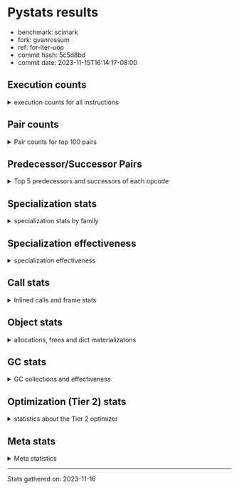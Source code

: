 
# Pystats results

- benchmark: scimark
- fork: gvanrossum
- ref: for-iter-uop
- commit hash: 5c5d8bd
- commit date: 2023-11-15T16:14:17-08:00

## Execution counts

<details>
<summary> execution counts for all instructions </summary>

|Name | Count | Self | Cumulative | Miss ratio | 
|---|---:|---:|---:|---:|
| LOAD_FAST | 1,159,207,680 | 17.9% | 17.9% |  |
| LOAD_FAST_LOAD_FAST | 542,774,120 | 8.4% | 26.2% |  |
| POP_JUMP_IF_FALSE | 346,580,980 | 5.3% | 31.6% |  |
| LOAD_CONST | 345,895,900 | 5.3% | 36.9% |  |
| LOAD_ATTR_INSTANCE_VALUE | 321,103,460 | 4.9% | 41.8% |  |
| SWAP | 309,383,360 | 4.8% | 46.6% |  |
| COPY | 309,375,040 | 4.8% | 51.4% |  |
| BINARY_SUBSCR | 299,729,920 | 4.6% | 56.0% |  |
| COMPARE_OP_INT | 229,899,900 | 3.5% | 59.5% |  |
| BINARY_OP_ADD_INT | 219,364,220 | 3.4% | 62.9% |  |
| STORE_SUBSCR | 213,529,480 | 3.3% | 66.2% |  |
| RESUME_CHECK | 182,272,520 | 2.8% | 69.0% |  |
| RETURN_VALUE | 181,123,540 | 2.8% | 71.8% |  |
| LOAD_GLOBAL_BUILTIN | 178,242,120 | 2.7% | 74.6% |  |
| STORE_FAST | 170,508,420 | 2.6% | 77.2% |  |
| BINARY_OP_ADD_FLOAT | 153,509,880 | 2.4% | 79.6% |  |
| BINARY_OP_MULTIPLY_FLOAT | 132,411,460 | 2.0% | 81.6% |  |
| BINARY_SUBSCR_GETITEM | 118,050,820 | 1.8% | 83.4% |  |
| BINARY_OP_SUBTRACT_FLOAT | 116,786,100 | 1.8% | 85.2% |  |
| ENTER_EXECUTOR | 106,306,760 | 1.6% | 86.9% |  |
| TO_BOOL_BOOL | 97,414,060 | 1.5% | 88.4% |  |
| JUMP_FORWARD | 94,194,080 | 1.5% | 89.8% |  |
| CALL_ISINSTANCE | 80,450,280 | 1.2% | 91.1% |  |
| BINARY_SUBSCR_LIST_INT | 80,435,080 | 1.2% | 92.3% |  |
| BINARY_OP_MULTIPLY_INT | 62,786,900 | 1.0% | 93.3% |  |
| STORE_FAST_STORE_FAST | 55,700,800 | 0.9% | 94.1% |  |
| CALL_PY_EXACT_ARGS | 54,922,060 | 0.8% | 95.0% |  |
| LOAD_ATTR_METHOD_WITH_VALUES | 54,900,620 | 0.8% | 95.8% |  |
| UNPACK_SEQUENCE_TWO_TUPLE | 46,899,520 | 0.7% | 96.5% |  |
| BINARY_OP_SUBTRACT_INT | 43,729,340 | 0.7% | 97.2% |  |
| BUILD_TUPLE | 39,217,740 | 0.6% | 97.8% |  |
| STORE_ATTR_INSTANCE_VALUE | 33,929,600 | 0.5% | 98.3% |  |
| LOAD_ATTR_NONDESCRIPTOR_WITH_VALUES | 22,232,680 | 0.3% | 98.7% | 0.1% |
| CALL_BUILTIN_CLASS | 17,332,160 | 0.3% | 98.9% |  |
| FOR_ITER_RANGE | 10,502,820 | 0.2% | 99.1% |  |
| BINARY_OP | 9,490,320 | 0.1% | 99.3% |  |
| COMPARE_OP | 8,813,000 | 0.1% | 99.4% |  |
| RETURN_CONST | 8,523,520 | 0.1% | 99.5% |  |
| INTERPRETER_EXIT | 8,499,020 | 0.1% | 99.6% |  |
| POP_JUMP_IF_TRUE | 8,404,000 | 0.1% | 99.8% |  |
| COMPARE_OP_FLOAT | 8,395,960 | 0.1% | 99.9% |  |
| BINARY_SUBSCR_TUPLE_INT | 1,599,960 | 0.0% | 99.9% |  |
| POP_TOP | 825,120 | 0.0% | 99.9% |  |
| JUMP_BACKWARD | 811,620 | 0.0% | 100.0% |  |
| FOR_ITER_GEN | 800,060 | 0.0% | 100.0% |  |
| YIELD_VALUE | 800,000 | 0.0% | 100.0% |  |
| CALL_BUILTIN_O | 420,740 | 0.0% | 100.0% |  |
| GET_ITER | 356,820 | 0.0% | 100.0% |  |
| LIST_APPEND | 179,840 | 0.0% | 100.0% |  |
| EXTENDED_ARG | 80,000 | 0.0% | 100.0% |  |
| LOAD_GLOBAL_MODULE | 48,720 | 0.0% | 100.0% |  |
| LOAD_ATTR_MODULE | 25,800 | 0.0% | 100.0% |  |
| CALL | 22,620 | 0.0% | 100.0% |  |
| PUSH_NULL | 18,720 | 0.0% | 100.0% |  |
| STORE_SUBSCR_LIST_INT | 15,180 | 0.0% | 100.0% |  |
| LOAD_GLOBAL | 3,960 | 0.0% | 100.0% |  |
| LOAD_ATTR | 3,920 | 0.0% | 100.0% |  |
| BUILD_LIST | 1,920 | 0.0% | 100.0% |  |
| FOR_ITER | 1,740 | 0.0% | 100.0% |  |
| STORE_ATTR | 1,440 | 0.0% | 100.0% |  |
| LOAD_DEREF | 1,200 | 0.0% | 100.0% |  |
| RESUME | 840 | 0.0% | 100.0% |  |
| CALL_FUNCTION_EX | 800 | 0.0% | 100.0% |  |
| STORE_SLICE | 480 | 0.0% | 100.0% |  |
| NOP | 400 | 0.0% | 100.0% |  |
| CALL_INTRINSIC_1 | 400 | 0.0% | 100.0% |  |
| COPY_FREE_VARS | 400 | 0.0% | 100.0% |  |
| LIST_EXTEND | 400 | 0.0% | 100.0% |  |
| STORE_FAST_LOAD_FAST | 400 | 0.0% | 100.0% |  |
| LOAD_FAST_AND_CLEAR | 240 | 0.0% | 100.0% |  |
| POP_JUMP_IF_NONE | 240 | 0.0% | 100.0% |  |
| TO_BOOL | 200 | 0.0% | 100.0% |  |
| EXIT_INIT_CHECK | 180 | 0.0% | 100.0% |  |
| CALL_ALLOC_AND_ENTER_INIT | 180 | 0.0% | 100.0% |  |
| UNPACK_SEQUENCE | 160 | 0.0% | 100.0% |  |
| BINARY_SLICE | 80 | 0.0% | 100.0% |  |
| END_FOR | 80 | 0.0% | 100.0% |  |
| RETURN_GENERATOR | 80 | 0.0% | 100.0% |  |


</details>

## Pair counts

<details>
<summary> Pair counts for top 100 pairs </summary>

|Pair | Count | Self | Cumulative | 
|---|---:|---:|---:|
| LOAD_FAST LOAD_ATTR_INSTANCE_VALUE | 253,621,600 | 3.9% | 3.9% |
| COMPARE_OP_INT POP_JUMP_IF_FALSE | 229,883,940 | 3.5% | 7.5% |
| POP_JUMP_IF_FALSE LOAD_FAST | 219,950,040 | 3.4% | 10.8% |
| LOAD_ATTR_INSTANCE_VALUE LOAD_FAST | 157,039,480 | 2.4% | 13.3% |
| BINARY_SUBSCR LOAD_FAST | 148,033,140 | 2.3% | 15.5% |
| LOAD_CONST BINARY_OP_ADD_INT | 140,610,300 | 2.2% | 17.7% |
| LOAD_FAST_LOAD_FAST LOAD_CONST | 130,246,540 | 2.0% | 19.7% |
| BINARY_SUBSCR_GETITEM RESUME_CHECK | 118,050,820 | 1.8% | 21.5% |
| STORE_SUBSCR LOAD_FAST_LOAD_FAST | 114,632,480 | 1.8% | 23.3% |
| COPY BINARY_SUBSCR | 108,588,320 | 1.7% | 25.0% |
| COPY COPY | 108,588,320 | 1.7% | 26.6% |
| SWAP STORE_SUBSCR | 108,588,320 | 1.7% | 28.3% |
| SWAP SWAP | 108,588,320 | 1.7% | 30.0% |
| LOAD_CONST LOAD_FAST | 108,551,140 | 1.7% | 31.7% |
| STORE_FAST LOAD_FAST_LOAD_FAST | 108,061,200 | 1.7% | 33.3% |
| LOAD_GLOBAL_BUILTIN LOAD_FAST | 97,548,580 | 1.5% | 34.8% |
| TO_BOOL_BOOL POP_JUMP_IF_FALSE | 97,414,060 | 1.5% | 36.3% |
| LOAD_FAST LOAD_CONST | 97,008,220 | 1.5% | 37.8% |
| LOAD_FAST SWAP | 92,198,400 | 1.4% | 39.3% |
| POP_JUMP_IF_FALSE JUMP_FORWARD | 92,198,400 | 1.4% | 40.7% |
| SWAP COPY | 92,198,400 | 1.4% | 42.1% |
| COPY COMPARE_OP_INT | 92,198,320 | 1.4% | 43.5% |
| LOAD_ATTR_INSTANCE_VALUE COMPARE_OP_INT | 92,198,320 | 1.4% | 44.9% |
| BINARY_OP_ADD_FLOAT SWAP | 81,919,920 | 1.3% | 46.2% |
| LOAD_FAST BINARY_OP_ADD_FLOAT | 81,919,840 | 1.3% | 47.5% |
| RESUME_CHECK LOAD_GLOBAL_BUILTIN | 80,450,480 | 1.2% | 48.7% |
| LOAD_FAST LOAD_GLOBAL_BUILTIN | 80,450,240 | 1.2% | 49.9% |
| LOAD_GLOBAL_BUILTIN CALL_ISINSTANCE | 80,450,240 | 1.2% | 51.2% |
| CALL_ISINSTANCE TO_BOOL_BOOL | 80,450,240 | 1.2% | 52.4% |
| BINARY_SUBSCR_LIST_INT RETURN_VALUE | 79,635,100 | 1.2% | 53.7% |
| LOAD_FAST BINARY_SUBSCR_LIST_INT | 79,635,080 | 1.2% | 54.9% |
| RETURN_VALUE LOAD_FAST | 79,619,760 | 1.2% | 56.1% |
| STORE_SUBSCR ENTER_EXECUTOR | 76,668,580 | 1.2% | 57.3% |
| BINARY_OP_SUBTRACT_FLOAT LOAD_FAST_LOAD_FAST | 73,467,980 | 1.1% | 58.4% |
| LOAD_FAST BINARY_OP_SUBTRACT_FLOAT | 73,395,840 | 1.1% | 59.5% |
| LOAD_FAST_LOAD_FAST LOAD_ATTR_INSTANCE_VALUE | 67,481,180 | 1.0% | 60.6% |
| LOAD_FAST BINARY_OP_ADD_INT | 62,456,940 | 1.0% | 61.6% |
| BINARY_SUBSCR LOAD_FAST_LOAD_FAST | 61,339,520 | 0.9% | 62.5% |
| LOAD_FAST_LOAD_FAST BINARY_SUBSCR | 58,647,380 | 0.9% | 63.4% |
| CALL_PY_EXACT_ARGS RESUME_CHECK | 54,922,000 | 0.8% | 64.2% |
| RESUME_CHECK LOAD_FAST | 54,916,920 | 0.8% | 65.1% |
| LOAD_FAST LOAD_ATTR_METHOD_WITH_VALUES | 54,899,960 | 0.8% | 65.9% |
| LOAD_FAST BINARY_SUBSCR | 52,955,960 | 0.8% | 66.8% |
| LOAD_FAST_LOAD_FAST BINARY_SUBSCR_GETITEM | 52,592,480 | 0.8% | 67.6% |
| BINARY_OP_MULTIPLY_FLOAT BINARY_OP_ADD_FLOAT | 48,532,280 | 0.7% | 68.3% |
| JUMP_FORWARD LOAD_FAST_LOAD_FAST | 48,094,880 | 0.7% | 69.1% |
| UNPACK_SEQUENCE_TWO_TUPLE STORE_FAST_STORE_FAST | 46,899,520 | 0.7% | 69.8% |
| LOAD_FAST_LOAD_FAST CALL_PY_EXACT_ARGS | 46,111,440 | 0.7% | 70.5% |
| RESUME_CHECK LOAD_CONST | 46,103,620 | 0.7% | 71.2% |
| JUMP_FORWARD LOAD_CONST | 46,099,200 | 0.7% | 71.9% |
| BINARY_OP_ADD_INT RETURN_VALUE | 46,099,180 | 0.7% | 72.6% |
| BINARY_OP_MULTIPLY_INT LOAD_FAST | 46,099,180 | 0.7% | 73.3% |
| LOAD_ATTR_INSTANCE_VALUE BINARY_OP_MULTIPLY_INT | 46,099,160 | 0.7% | 74.0% |
| LOAD_ATTR_METHOD_WITH_VALUES LOAD_FAST_LOAD_FAST | 46,099,160 | 0.7% | 74.8% |
| LOAD_FAST UNPACK_SEQUENCE_TWO_TUPLE | 46,099,120 | 0.7% | 75.5% |
| BINARY_OP_ADD_INT BINARY_SUBSCR | 41,042,160 | 0.6% | 76.1% |
| LOAD_FAST_LOAD_FAST COPY | 40,964,320 | 0.6% | 76.7% |
| BINARY_OP_ADD_INT COPY | 40,959,960 | 0.6% | 77.4% |
| LOAD_FAST LOAD_FAST | 40,594,180 | 0.6% | 78.0% |
| STORE_FAST_STORE_FAST LOAD_FAST | 39,216,000 | 0.6% | 78.6% |
| LOAD_CONST BINARY_OP_SUBTRACT_INT | 38,841,060 | 0.6% | 79.2% |
| BINARY_SUBSCR RETURN_VALUE | 38,416,020 | 0.6% | 79.8% |
| RETURN_VALUE BINARY_SUBSCR | 38,416,000 | 0.6% | 80.4% |
| STORE_FAST LOAD_FAST | 37,403,860 | 0.6% | 80.9% |
| BINARY_OP_ADD_INT STORE_SUBSCR | 36,901,640 | 0.6% | 81.5% |
| BINARY_OP_SUBTRACT_INT STORE_FAST | 36,028,160 | 0.6% | 82.1% |
| ENTER_EXECUTOR BINARY_SUBSCR_GETITEM | 34,724,420 | 0.5% | 82.6% |
| BINARY_OP_MULTIPLY_FLOAT BINARY_OP_SUBTRACT_FLOAT | 34,588,900 | 0.5% | 83.1% |
| LOAD_FAST_LOAD_FAST STORE_ATTR_INSTANCE_VALUE | 33,927,880 | 0.5% | 83.7% |
| STORE_ATTR_INSTANCE_VALUE LOAD_FAST | 33,927,760 | 0.5% | 84.2% |
| LOAD_FAST_LOAD_FAST LOAD_FAST | 33,296,100 | 0.5% | 84.7% |
| LOAD_CONST COMPARE_OP_INT | 33,089,800 | 0.5% | 85.2% |
| LOAD_FAST BINARY_OP_MULTIPLY_FLOAT | 32,978,360 | 0.5% | 85.7% |
| LOAD_FAST_LOAD_FAST STORE_SUBSCR | 32,871,840 | 0.5% | 86.2% |
| BINARY_OP_ADD_FLOAT STORE_FAST | 32,776,980 | 0.5% | 86.7% |
| LOAD_FAST BUILD_TUPLE | 31,532,800 | 0.5% | 87.2% |
| BUILD_TUPLE BINARY_SUBSCR_GETITEM | 30,733,620 | 0.5% | 87.7% |
| POP_JUMP_IF_FALSE LOAD_FAST_LOAD_FAST | 30,203,460 | 0.5% | 88.2% |
| LOAD_FAST COPY | 26,664,000 | 0.4% | 88.6% |
| BINARY_SUBSCR BINARY_OP_MULTIPLY_FLOAT | 26,268,940 | 0.4% | 89.0% |
| BINARY_OP_SUBTRACT_FLOAT SWAP | 26,267,980 | 0.4% | 89.4% |
| ENTER_EXECUTOR BINARY_OP_MULTIPLY_FLOAT | 24,671,680 | 0.4% | 89.8% |
| BINARY_OP_ADD_FLOAT LOAD_FAST_LOAD_FAST | 23,125,800 | 0.4% | 90.1% |
| RETURN_VALUE BINARY_OP_ADD_FLOAT | 23,049,480 | 0.4% | 90.5% |
| LOAD_FAST STORE_SUBSCR | 18,143,980 | 0.3% | 90.7% |
| LOAD_FAST CALL_BUILTIN_CLASS | 17,177,060 | 0.3% | 91.0% |
| BINARY_OP_SUBTRACT_FLOAT STORE_FAST | 17,049,840 | 0.3% | 91.3% |
| CALL_BUILTIN_CLASS BINARY_OP_MULTIPLY_FLOAT | 16,972,000 | 0.3% | 91.5% |
| LOAD_FAST LOAD_ATTR_NONDESCRIPTOR_WITH_VALUES | 16,967,920 | 0.3% | 91.8% |
| BINARY_OP_MULTIPLY_FLOAT RETURN_VALUE | 16,963,840 | 0.3% | 92.1% |
| LOAD_ATTR_INSTANCE_VALUE TO_BOOL_BOOL | 16,963,720 | 0.3% | 92.3% |
| LOAD_ATTR_NONDESCRIPTOR_WITH_VALUES LOAD_GLOBAL_BUILTIN | 16,963,720 | 0.3% | 92.6% |
| BINARY_OP_MULTIPLY_INT STORE_FAST | 16,458,740 | 0.3% | 92.8% |
| BINARY_SUBSCR STORE_FAST | 16,370,320 | 0.3% | 93.1% |
| BINARY_OP_ADD_INT BINARY_OP_MULTIPLY_INT | 16,288,840 | 0.3% | 93.3% |
| BINARY_OP_MULTIPLY_FLOAT LOAD_FAST | 16,216,900 | 0.2% | 93.6% |
| LOAD_FAST_LOAD_FAST BINARY_OP_MULTIPLY_FLOAT | 16,144,360 | 0.2% | 93.8% |
| RETURN_VALUE STORE_FAST | 16,008,360 | 0.2% | 94.1% |
| BINARY_OP_ADD_INT LOAD_FAST | 15,819,480 | 0.2% | 94.3% |
| BINARY_OP_ADD_INT STORE_FAST | 14,569,280 | 0.2% | 94.5% |


</details>

## Predecessor/Successor Pairs

<details>
<summary> Top 5 predecessors and successors of each opcode </summary>

### BINARY_SLICE

<details>
<summary> Successors and predecessors for BINARY_SLICE </summary>

|Predecessors | Count | Percentage | 
|---|---:|---:|
| LOAD_CONST | 80 | 100.0% |

|Successors | Count | Percentage | 
|---|---:|---:|
| LOAD_FAST | 80 | 100.0% |


</details>

### STORE_SLICE

<details>
<summary> Successors and predecessors for STORE_SLICE </summary>

|Predecessors | Count | Percentage | 
|---|---:|---:|
| LOAD_CONST | 480 | 100.0% |

|Successors | Count | Percentage | 
|---|---:|---:|
| JUMP_BACKWARD | 340 | 70.8% |
| LOAD_FAST | 80 | 16.7% |
| ENTER_EXECUTOR | 60 | 12.5% |


</details>

### CACHE

<details>
<summary> Successors and predecessors for CACHE </summary>

|Successors | Count | Percentage | 
|---|---:|---:|
| RESUME_CHECK | 8,498,820 | 100.0% |
| RESUME | 180 | 0.0% |
| POP_TOP | 20 | 0.0% |


</details>

### BINARY_SUBSCR

<details>
<summary> Successors and predecessors for BINARY_SUBSCR </summary>

|Predecessors | Count | Percentage | 
|---|---:|---:|
| COPY | 108,588,320 | 36.2% |
| LOAD_FAST_LOAD_FAST | 58,647,380 | 19.6% |
| LOAD_FAST | 52,955,960 | 17.7% |
| BINARY_OP_ADD_INT | 41,042,160 | 13.7% |
| RETURN_VALUE | 38,416,000 | 12.8% |

|Successors | Count | Percentage | 
|---|---:|---:|
| LOAD_FAST | 148,033,140 | 49.4% |
| LOAD_FAST_LOAD_FAST | 61,339,520 | 20.5% |
| RETURN_VALUE | 38,416,020 | 12.8% |
| BINARY_OP_MULTIPLY_FLOAT | 26,268,940 | 8.8% |
| STORE_FAST | 16,370,320 | 5.5% |


</details>

### EXIT_INIT_CHECK

<details>
<summary> Successors and predecessors for EXIT_INIT_CHECK </summary>

|Predecessors | Count | Percentage | 
|---|---:|---:|
| RETURN_CONST | 180 | 100.0% |

|Successors | Count | Percentage | 
|---|---:|---:|
| RETURN_VALUE | 180 | 100.0% |


</details>

### GET_ITER

<details>
<summary> Successors and predecessors for GET_ITER </summary>

|Predecessors | Count | Percentage | 
|---|---:|---:|
| CALL_BUILTIN_CLASS | 355,740 | 99.7% |
| CALL | 600 | 0.2% |
| LOAD_FAST | 400 | 0.1% |
| RETURN_GENERATOR | 80 | 0.0% |

|Successors | Count | Percentage | 
|---|---:|---:|
| FOR_ITER_RANGE | 355,820 | 99.7% |
| FOR_ITER | 700 | 0.2% |
| LOAD_FAST_AND_CLEAR | 240 | 0.1% |
| FOR_ITER_GEN | 60 | 0.0% |


</details>

### INTERPRETER_EXIT

<details>
<summary> Successors and predecessors for INTERPRETER_EXIT </summary>

|Predecessors | Count | Percentage | 
|---|---:|---:|
| RETURN_CONST | 8,498,700 | 100.0% |
| RETURN_VALUE | 300 | 0.0% |
| YIELD_VALUE | 20 | 0.0% |


</details>

### NOP

<details>
<summary> Successors and predecessors for NOP </summary>

|Predecessors | Count | Percentage | 
|---|---:|---:|
| POP_TOP | 400 | 100.0% |

|Successors | Count | Percentage | 
|---|---:|---:|
| LOAD_DEREF | 400 | 100.0% |


</details>

### POP_TOP

<details>
<summary> Successors and predecessors for POP_TOP </summary>

|Predecessors | Count | Percentage | 
|---|---:|---:|
| RESUME_CHECK | 799,980 | 97.0% |
| RETURN_CONST | 24,560 | 3.0% |
| CALL | 400 | 0.0% |
| RETURN_VALUE | 80 | 0.0% |
| FOR_ITER_GEN | 60 | 0.0% |

|Successors | Count | Percentage | 
|---|---:|---:|
| ENTER_EXECUTOR | 803,320 | 97.4% |
| LOAD_CONST | 12,240 | 1.5% |
| RETURN_CONST | 4,080 | 0.5% |
| LOAD_GLOBAL_MODULE | 4,000 | 0.5% |
| JUMP_BACKWARD | 920 | 0.1% |


</details>

### PUSH_NULL

<details>
<summary> Successors and predecessors for PUSH_NULL </summary>

|Predecessors | Count | Percentage | 
|---|---:|---:|
| LOAD_ATTR_MODULE | 17,500 | 93.5% |
| LOAD_DEREF | 800 | 4.3% |
| LOAD_ATTR | 340 | 1.8% |
| LOAD_FAST | 80 | 0.4% |

|Successors | Count | Percentage | 
|---|---:|---:|
| LOAD_FAST | 17,440 | 93.2% |
| CALL | 1,200 | 6.4% |
| LOAD_FAST_LOAD_FAST | 80 | 0.4% |


</details>

### RETURN_VALUE

<details>
<summary> Successors and predecessors for RETURN_VALUE </summary>

|Predecessors | Count | Percentage | 
|---|---:|---:|
| BINARY_SUBSCR_LIST_INT | 79,635,100 | 44.0% |
| BINARY_OP_ADD_INT | 46,099,180 | 25.5% |
| BINARY_SUBSCR | 38,416,020 | 21.2% |
| BINARY_OP_MULTIPLY_FLOAT | 16,963,840 | 9.4% |
| LOAD_FAST | 8,160 | 0.0% |

|Successors | Count | Percentage | 
|---|---:|---:|
| LOAD_FAST | 79,619,760 | 44.0% |
| BINARY_SUBSCR | 38,416,000 | 21.2% |
| BINARY_OP_ADD_FLOAT | 23,049,480 | 12.7% |
| STORE_FAST | 16,008,360 | 8.8% |
| LOAD_FAST_LOAD_FAST | 8,490,760 | 4.7% |


</details>

### STORE_SUBSCR

<details>
<summary> Successors and predecessors for STORE_SUBSCR </summary>

|Predecessors | Count | Percentage | 
|---|---:|---:|
| SWAP | 108,588,320 | 50.9% |
| BINARY_OP_ADD_INT | 36,901,640 | 17.3% |
| LOAD_FAST_LOAD_FAST | 32,871,840 | 15.4% |
| LOAD_FAST | 18,143,980 | 8.5% |
| BUILD_TUPLE | 8,483,200 | 4.0% |

|Successors | Count | Percentage | 
|---|---:|---:|
| LOAD_FAST_LOAD_FAST | 114,632,480 | 53.7% |
| ENTER_EXECUTOR | 76,668,580 | 35.9% |
| LOAD_FAST | 12,884,260 | 6.0% |
| RETURN_CONST | 8,483,220 | 4.0% |
| JUMP_BACKWARD | 803,740 | 0.4% |


</details>

### TO_BOOL

<details>
<summary> Successors and predecessors for TO_BOOL </summary>

|Predecessors | Count | Percentage | 
|---|---:|---:|
| LOAD_ATTR | 60 | 30.0% |
| LOAD_ATTR_INSTANCE_VALUE | 60 | 30.0% |
| CALL | 40 | 20.0% |
| CALL_ISINSTANCE | 40 | 20.0% |

|Successors | Count | Percentage | 
|---|---:|---:|
| POP_JUMP_IF_FALSE | 100 | 50.0% |
| TO_BOOL_BOOL | 100 | 50.0% |


</details>

### BINARY_OP

<details>
<summary> Successors and predecessors for BINARY_OP </summary>

|Predecessors | Count | Percentage | 
|---|---:|---:|
| LOAD_ATTR_NONDESCRIPTOR_WITH_VALUES | 5,260,680 | 55.4% |
| LOAD_CONST | 4,144,200 | 43.7% |
| LOAD_FAST | 38,200 | 0.4% |
| BINARY_OP | 16,400 | 0.2% |
| LOAD_FAST_LOAD_FAST | 9,200 | 0.1% |

|Successors | Count | Percentage | 
|---|---:|---:|
| STORE_FAST | 9,412,620 | 99.2% |
| BINARY_OP | 16,400 | 0.2% |
| LIST_APPEND | 16,000 | 0.2% |
| BINARY_OP_ADD_FLOAT | 8,280 | 0.1% |
| CALL_BUILTIN_O | 8,280 | 0.1% |


</details>

### BUILD_LIST

<details>
<summary> Successors and predecessors for BUILD_LIST </summary>

|Predecessors | Count | Percentage | 
|---|---:|---:|
| LOAD_CONST | 1,280 | 66.7% |
| LOAD_FAST | 400 | 20.8% |
| SWAP | 240 | 12.5% |

|Successors | Count | Percentage | 
|---|---:|---:|
| CALL | 1,280 | 66.7% |
| LOAD_DEREF | 400 | 20.8% |
| SWAP | 240 | 12.5% |


</details>

### CALL

<details>
<summary> Successors and predecessors for CALL </summary>

|Predecessors | Count | Percentage | 
|---|---:|---:|
| ENTER_EXECUTOR | 15,520 | 68.6% |
| LOAD_FAST | 1,680 | 7.4% |
| BUILD_LIST | 1,280 | 5.7% |
| PUSH_NULL | 1,200 | 5.3% |
| CALL | 900 | 4.0% |

|Successors | Count | Percentage | 
|---|---:|---:|
| LOAD_FAST | 16,900 | 74.7% |
| STORE_FAST | 1,240 | 5.5% |
| CALL | 900 | 4.0% |
| CALL_BUILTIN_CLASS | 740 | 3.3% |
| GET_ITER | 600 | 2.7% |


</details>

### CALL_FUNCTION_EX

<details>
<summary> Successors and predecessors for CALL_FUNCTION_EX </summary>

|Predecessors | Count | Percentage | 
|---|---:|---:|
| CALL_INTRINSIC_1 | 400 | 50.0% |
| LOAD_FAST | 400 | 50.0% |

|Successors | Count | Percentage | 
|---|---:|---:|
| COPY_FREE_VARS | 400 | 50.0% |
| RESUME_CHECK | 300 | 37.5% |
| RESUME | 100 | 12.5% |


</details>

### CALL_INTRINSIC_1

<details>
<summary> Successors and predecessors for CALL_INTRINSIC_1 </summary>

|Predecessors | Count | Percentage | 
|---|---:|---:|
| LIST_EXTEND | 400 | 100.0% |

|Successors | Count | Percentage | 
|---|---:|---:|
| CALL_FUNCTION_EX | 400 | 100.0% |


</details>

### COMPARE_OP

<details>
<summary> Successors and predecessors for COMPARE_OP </summary>

|Predecessors | Count | Percentage | 
|---|---:|---:|
| LOAD_CONST | 8,809,640 | 100.0% |
| COMPARE_OP | 2,720 | 0.0% |
| LOAD_FAST_LOAD_FAST | 360 | 0.0% |
| BINARY_OP | 80 | 0.0% |
| COPY | 80 | 0.0% |

|Successors | Count | Percentage | 
|---|---:|---:|
| POP_JUMP_IF_FALSE | 8,809,620 | 100.0% |
| COMPARE_OP | 2,720 | 0.0% |
| COMPARE_OP_INT | 540 | 0.0% |
| POP_JUMP_IF_TRUE | 60 | 0.0% |
| COMPARE_OP_FLOAT | 40 | 0.0% |


</details>

### COPY

<details>
<summary> Successors and predecessors for COPY </summary>

|Predecessors | Count | Percentage | 
|---|---:|---:|
| COPY | 108,588,320 | 35.1% |
| SWAP | 92,198,400 | 29.8% |
| LOAD_FAST_LOAD_FAST | 40,964,320 | 13.2% |
| BINARY_OP_ADD_INT | 40,959,960 | 13.2% |
| LOAD_FAST | 26,664,000 | 8.6% |

|Successors | Count | Percentage | 
|---|---:|---:|
| BINARY_SUBSCR | 108,588,320 | 35.1% |
| COPY | 108,588,320 | 35.1% |
| COMPARE_OP_INT | 92,198,320 | 29.8% |
| COMPARE_OP | 80 | 0.0% |


</details>

### COPY_FREE_VARS

<details>
<summary> Successors and predecessors for COPY_FREE_VARS </summary>

|Predecessors | Count | Percentage | 
|---|---:|---:|
| CALL_FUNCTION_EX | 400 | 100.0% |

|Successors | Count | Percentage | 
|---|---:|---:|
| RESUME_CHECK | 300 | 75.0% |
| RESUME | 100 | 25.0% |


</details>

### ENTER_EXECUTOR

<details>
<summary> Successors and predecessors for ENTER_EXECUTOR </summary>

|Predecessors | Count | Percentage | 
|---|---:|---:|
| STORE_SUBSCR | 76,668,580 | 72.1% |
| STORE_FAST | 14,505,100 | 13.6% |
| FOR_ITER_RANGE | 8,673,680 | 8.2% |
| POP_JUMP_IF_TRUE | 2,073,880 | 2.0% |
| POP_JUMP_IF_FALSE | 2,047,760 | 1.9% |

|Successors | Count | Percentage | 
|---|---:|---:|
| BINARY_SUBSCR_GETITEM | 34,724,420 | 32.7% |
| BINARY_OP_MULTIPLY_FLOAT | 24,671,680 | 23.2% |
| LOAD_FAST_LOAD_FAST | 12,071,360 | 11.4% |
| POP_JUMP_IF_FALSE | 10,465,260 | 9.8% |
| FOR_ITER_RANGE | 10,137,100 | 9.5% |


</details>

### EXTENDED_ARG

<details>
<summary> Successors and predecessors for EXTENDED_ARG </summary>

|Predecessors | Count | Percentage | 
|---|---:|---:|
| POP_JUMP_IF_FALSE | 72,000 | 90.0% |
| COMPARE_OP_INT | 7,980 | 10.0% |
| COMPARE_OP | 20 | 0.0% |

|Successors | Count | Percentage | 
|---|---:|---:|
| ENTER_EXECUTOR | 71,660 | 89.6% |
| POP_JUMP_IF_FALSE | 8,000 | 10.0% |
| JUMP_BACKWARD | 340 | 0.4% |


</details>

### FOR_ITER

<details>
<summary> Successors and predecessors for FOR_ITER </summary>

|Predecessors | Count | Percentage | 
|---|---:|---:|
| JUMP_BACKWARD | 940 | 54.0% |
| GET_ITER | 700 | 40.2% |
| FOR_ITER | 60 | 3.4% |
| SWAP | 40 | 2.3% |

|Successors | Count | Percentage | 
|---|---:|---:|
| FOR_ITER_RANGE | 620 | 35.6% |
| STORE_FAST | 580 | 33.3% |
| UNPACK_SEQUENCE_TWO_TUPLE | 360 | 20.7% |
| FOR_ITER | 60 | 3.4% |
| UNPACK_SEQUENCE | 60 | 3.4% |


</details>

### JUMP_BACKWARD

<details>
<summary> Successors and predecessors for JUMP_BACKWARD </summary>

|Predecessors | Count | Percentage | 
|---|---:|---:|
| STORE_SUBSCR | 803,740 | 99.0% |
| FOR_ITER_RANGE | 2,800 | 0.3% |
| STORE_FAST | 1,360 | 0.2% |
| POP_TOP | 920 | 0.1% |
| POP_JUMP_IF_TRUE | 760 | 0.1% |

|Successors | Count | Percentage | 
|---|---:|---:|
| FOR_ITER_GEN | 799,980 | 98.6% |
| FOR_ITER_RANGE | 9,080 | 1.1% |
| FOR_ITER | 940 | 0.1% |
| ENTER_EXECUTOR | 660 | 0.1% |
| LOAD_CONST | 320 | 0.0% |


</details>

### JUMP_FORWARD

<details>
<summary> Successors and predecessors for JUMP_FORWARD </summary>

|Predecessors | Count | Percentage | 
|---|---:|---:|
| POP_JUMP_IF_FALSE | 92,198,400 | 97.9% |
| STORE_FAST | 1,995,680 | 2.1% |

|Successors | Count | Percentage | 
|---|---:|---:|
| LOAD_FAST_LOAD_FAST | 48,094,880 | 51.1% |
| LOAD_CONST | 46,099,200 | 48.9% |


</details>

### LIST_APPEND

<details>
<summary> Successors and predecessors for LIST_APPEND </summary>

|Predecessors | Count | Percentage | 
|---|---:|---:|
| RETURN_VALUE | 163,840 | 91.1% |
| BINARY_OP | 16,000 | 8.9% |

|Successors | Count | Percentage | 
|---|---:|---:|
| ENTER_EXECUTOR | 179,160 | 99.6% |
| JUMP_BACKWARD | 680 | 0.4% |


</details>

### LIST_EXTEND

<details>
<summary> Successors and predecessors for LIST_EXTEND </summary>

|Predecessors | Count | Percentage | 
|---|---:|---:|
| LOAD_DEREF | 400 | 100.0% |

|Successors | Count | Percentage | 
|---|---:|---:|
| CALL_INTRINSIC_1 | 400 | 100.0% |


</details>

### LOAD_ATTR

<details>
<summary> Successors and predecessors for LOAD_ATTR </summary>

|Predecessors | Count | Percentage | 
|---|---:|---:|
| LOAD_FAST | 2,000 | 51.0% |
| LOAD_FAST_LOAD_FAST | 1,120 | 28.6% |
| LOAD_GLOBAL | 360 | 9.2% |
| LOAD_GLOBAL_MODULE | 360 | 9.2% |
| STORE_FAST_LOAD_FAST | 40 | 1.0% |

|Successors | Count | Percentage | 
|---|---:|---:|
| LOAD_ATTR_INSTANCE_VALUE | 680 | 17.3% |
| LOAD_ATTR_NONDESCRIPTOR_WITH_VALUES | 660 | 16.8% |
| LOAD_FAST | 540 | 13.8% |
| BINARY_OP | 460 | 11.7% |
| LOAD_ATTR_MODULE | 360 | 9.2% |


</details>

### LOAD_CONST

<details>
<summary> Successors and predecessors for LOAD_CONST </summary>

|Predecessors | Count | Percentage | 
|---|---:|---:|
| LOAD_FAST_LOAD_FAST | 130,246,540 | 37.7% |
| LOAD_FAST | 97,008,220 | 28.0% |
| RESUME_CHECK | 46,103,620 | 13.3% |
| JUMP_FORWARD | 46,099,200 | 13.3% |
| STORE_FAST | 8,388,800 | 2.4% |

|Successors | Count | Percentage | 
|---|---:|---:|
| BINARY_OP_ADD_INT | 140,610,300 | 40.7% |
| LOAD_FAST | 108,551,140 | 31.4% |
| BINARY_OP_SUBTRACT_INT | 38,841,060 | 11.2% |
| COMPARE_OP_INT | 33,089,800 | 9.6% |
| COMPARE_OP | 8,809,640 | 2.5% |


</details>

### LOAD_DEREF

<details>
<summary> Successors and predecessors for LOAD_DEREF </summary>

|Predecessors | Count | Percentage | 
|---|---:|---:|
| NOP | 400 | 33.3% |
| BUILD_LIST | 400 | 33.3% |
| RESUME_CHECK | 300 | 25.0% |
| RESUME | 100 | 8.3% |

|Successors | Count | Percentage | 
|---|---:|---:|
| PUSH_NULL | 800 | 66.7% |
| LIST_EXTEND | 400 | 33.3% |


</details>

### LOAD_FAST

<details>
<summary> Successors and predecessors for LOAD_FAST </summary>

|Predecessors | Count | Percentage | 
|---|---:|---:|
| POP_JUMP_IF_FALSE | 219,950,040 | 19.0% |
| LOAD_ATTR_INSTANCE_VALUE | 157,039,480 | 13.5% |
| BINARY_SUBSCR | 148,033,140 | 12.8% |
| LOAD_CONST | 108,551,140 | 9.4% |
| LOAD_GLOBAL_BUILTIN | 97,548,580 | 8.4% |

|Successors | Count | Percentage | 
|---|---:|---:|
| LOAD_ATTR_INSTANCE_VALUE | 253,621,600 | 21.9% |
| LOAD_CONST | 97,008,220 | 8.4% |
| SWAP | 92,198,400 | 8.0% |
| BINARY_OP_ADD_FLOAT | 81,919,840 | 7.1% |
| LOAD_GLOBAL_BUILTIN | 80,450,240 | 6.9% |


</details>

### LOAD_FAST_AND_CLEAR

<details>
<summary> Successors and predecessors for LOAD_FAST_AND_CLEAR </summary>

|Predecessors | Count | Percentage | 
|---|---:|---:|
| GET_ITER | 240 | 100.0% |

|Successors | Count | Percentage | 
|---|---:|---:|
| SWAP | 240 | 100.0% |


</details>

### LOAD_FAST_LOAD_FAST

<details>
<summary> Successors and predecessors for LOAD_FAST_LOAD_FAST </summary>

|Predecessors | Count | Percentage | 
|---|---:|---:|
| STORE_SUBSCR | 114,632,480 | 21.1% |
| STORE_FAST | 108,061,200 | 19.9% |
| BINARY_OP_SUBTRACT_FLOAT | 73,467,980 | 13.5% |
| BINARY_SUBSCR | 61,339,520 | 11.3% |
| JUMP_FORWARD | 48,094,880 | 8.9% |

|Successors | Count | Percentage | 
|---|---:|---:|
| LOAD_CONST | 130,246,540 | 24.0% |
| LOAD_ATTR_INSTANCE_VALUE | 67,481,180 | 12.4% |
| BINARY_SUBSCR | 58,647,380 | 10.8% |
| BINARY_SUBSCR_GETITEM | 52,592,480 | 9.7% |
| CALL_PY_EXACT_ARGS | 46,111,440 | 8.5% |


</details>

### LOAD_GLOBAL

<details>
<summary> Successors and predecessors for LOAD_GLOBAL </summary>

|Predecessors | Count | Percentage | 
|---|---:|---:|
| STORE_FAST | 1,880 | 47.5% |
| FOR_ITER_RANGE | 320 | 8.1% |
| RESUME | 280 | 7.1% |
| RESUME_CHECK | 280 | 7.1% |
| RETURN_VALUE | 200 | 5.1% |

|Successors | Count | Percentage | 
|---|---:|---:|
| LOAD_GLOBAL_BUILTIN | 1,020 | 25.8% |
| LOAD_GLOBAL_MODULE | 960 | 24.2% |
| LOAD_FAST | 740 | 18.7% |
| LOAD_CONST | 500 | 12.6% |
| LOAD_ATTR | 360 | 9.1% |


</details>

### POP_JUMP_IF_FALSE

<details>
<summary> Successors and predecessors for POP_JUMP_IF_FALSE </summary>

|Predecessors | Count | Percentage | 
|---|---:|---:|
| COMPARE_OP_INT | 229,883,940 | 66.3% |
| TO_BOOL_BOOL | 97,414,060 | 28.1% |
| ENTER_EXECUTOR | 10,465,260 | 3.0% |
| COMPARE_OP | 8,809,620 | 2.5% |
| EXTENDED_ARG | 8,000 | 0.0% |

|Successors | Count | Percentage | 
|---|---:|---:|
| LOAD_FAST | 219,950,040 | 63.5% |
| JUMP_FORWARD | 92,198,400 | 26.6% |
| LOAD_FAST_LOAD_FAST | 30,203,460 | 8.7% |
| ENTER_EXECUTOR | 2,047,760 | 0.6% |
| LOAD_CONST | 2,012,240 | 0.6% |


</details>

### POP_JUMP_IF_NONE

<details>
<summary> Successors and predecessors for POP_JUMP_IF_NONE </summary>

|Predecessors | Count | Percentage | 
|---|---:|---:|
| LOAD_FAST | 240 | 100.0% |

|Successors | Count | Percentage | 
|---|---:|---:|
| RETURN_CONST | 240 | 100.0% |


</details>

### POP_JUMP_IF_TRUE

<details>
<summary> Successors and predecessors for POP_JUMP_IF_TRUE </summary>

|Predecessors | Count | Percentage | 
|---|---:|---:|
| COMPARE_OP_FLOAT | 8,395,960 | 99.9% |
| COMPARE_OP_INT | 7,980 | 0.1% |
| COMPARE_OP | 60 | 0.0% |

|Successors | Count | Percentage | 
|---|---:|---:|
| LOAD_FAST | 6,321,440 | 75.2% |
| ENTER_EXECUTOR | 2,073,880 | 24.7% |
| LOAD_GLOBAL_BUILTIN | 7,880 | 0.1% |
| JUMP_BACKWARD | 760 | 0.0% |
| LOAD_GLOBAL | 40 | 0.0% |


</details>

### RETURN_CONST

<details>
<summary> Successors and predecessors for RETURN_CONST </summary>

|Predecessors | Count | Percentage | 
|---|---:|---:|
| STORE_SUBSCR | 8,483,220 | 99.5% |
| STORE_SUBSCR_LIST_INT | 15,180 | 0.2% |
| FOR_ITER_RANGE | 12,240 | 0.1% |
| POP_JUMP_IF_FALSE | 8,000 | 0.1% |
| POP_TOP | 4,080 | 0.0% |

|Successors | Count | Percentage | 
|---|---:|---:|
| INTERPRETER_EXIT | 8,498,700 | 99.7% |
| POP_TOP | 24,560 | 0.3% |
| EXIT_INIT_CHECK | 180 | 0.0% |
| END_FOR | 80 | 0.0% |


</details>

### STORE_ATTR

<details>
<summary> Successors and predecessors for STORE_ATTR </summary>

|Predecessors | Count | Percentage | 
|---|---:|---:|
| LOAD_FAST | 920 | 63.9% |
| LOAD_FAST_LOAD_FAST | 520 | 36.1% |

|Successors | Count | Percentage | 
|---|---:|---:|
| STORE_ATTR_INSTANCE_VALUE | 720 | 50.0% |
| LOAD_CONST | 240 | 16.7% |
| LOAD_FAST | 160 | 11.1% |
| LOAD_GLOBAL | 160 | 11.1% |
| RETURN_CONST | 120 | 8.3% |


</details>

### STORE_FAST

<details>
<summary> Successors and predecessors for STORE_FAST </summary>

|Predecessors | Count | Percentage | 
|---|---:|---:|
| BINARY_OP_SUBTRACT_INT | 36,028,160 | 21.1% |
| BINARY_OP_ADD_FLOAT | 32,776,980 | 19.2% |
| BINARY_OP_SUBTRACT_FLOAT | 17,049,840 | 10.0% |
| BINARY_OP_MULTIPLY_INT | 16,458,740 | 9.7% |
| BINARY_SUBSCR | 16,370,320 | 9.6% |

|Successors | Count | Percentage | 
|---|---:|---:|
| LOAD_FAST_LOAD_FAST | 108,061,200 | 63.4% |
| LOAD_FAST | 37,403,860 | 21.9% |
| ENTER_EXECUTOR | 14,505,100 | 8.5% |
| LOAD_CONST | 8,388,800 | 4.9% |
| JUMP_FORWARD | 1,995,680 | 1.2% |


</details>

### STORE_FAST_LOAD_FAST

<details>
<summary> Successors and predecessors for STORE_FAST_LOAD_FAST </summary>

|Predecessors | Count | Percentage | 
|---|---:|---:|
| FOR_ITER_RANGE | 380 | 95.0% |
| FOR_ITER | 20 | 5.0% |

|Successors | Count | Percentage | 
|---|---:|---:|
| LOAD_ATTR_METHOD_WITH_VALUES | 360 | 90.0% |
| LOAD_ATTR | 40 | 10.0% |


</details>

### STORE_FAST_STORE_FAST

<details>
<summary> Successors and predecessors for STORE_FAST_STORE_FAST </summary>

|Predecessors | Count | Percentage | 
|---|---:|---:|
| UNPACK_SEQUENCE_TWO_TUPLE | 46,899,520 | 84.2% |
| LOAD_ATTR_INSTANCE_VALUE | 8,801,120 | 15.8% |
| LOAD_ATTR | 80 | 0.0% |
| UNPACK_SEQUENCE | 80 | 0.0% |

|Successors | Count | Percentage | 
|---|---:|---:|
| LOAD_FAST | 39,216,000 | 70.4% |
| STORE_FAST | 8,801,120 | 15.8% |
| LOAD_FAST_LOAD_FAST | 7,683,600 | 13.8% |
| LOAD_GLOBAL | 40 | 0.0% |
| LOAD_GLOBAL_BUILTIN | 40 | 0.0% |


</details>

### SWAP

<details>
<summary> Successors and predecessors for SWAP </summary>

|Predecessors | Count | Percentage | 
|---|---:|---:|
| SWAP | 108,588,320 | 35.1% |
| LOAD_FAST | 92,198,400 | 29.8% |
| BINARY_OP_ADD_FLOAT | 81,919,920 | 26.5% |
| BINARY_OP_SUBTRACT_FLOAT | 26,267,980 | 8.5% |
| BINARY_OP_MULTIPLY_FLOAT | 400,280 | 0.1% |

|Successors | Count | Percentage | 
|---|---:|---:|
| STORE_SUBSCR | 108,588,320 | 35.1% |
| SWAP | 108,588,320 | 35.1% |
| COPY | 92,198,400 | 29.8% |
| LOAD_FAST_LOAD_FAST | 7,600 | 0.0% |
| BUILD_LIST | 240 | 0.0% |


</details>

### UNPACK_SEQUENCE

<details>
<summary> Successors and predecessors for UNPACK_SEQUENCE </summary>

|Predecessors | Count | Percentage | 
|---|---:|---:|
| LOAD_FAST | 80 | 50.0% |
| FOR_ITER | 60 | 37.5% |
| YIELD_VALUE | 20 | 12.5% |

|Successors | Count | Percentage | 
|---|---:|---:|
| STORE_FAST_STORE_FAST | 80 | 50.0% |
| UNPACK_SEQUENCE_TWO_TUPLE | 80 | 50.0% |


</details>

### RESUME

<details>
<summary> Successors and predecessors for RESUME </summary>

|Predecessors | Count | Percentage | 
|---|---:|---:|
| CALL | 420 | 50.0% |
| CACHE | 180 | 21.4% |
| CALL_FUNCTION_EX | 100 | 11.9% |
| COPY_FREE_VARS | 100 | 11.9% |
| POP_TOP | 20 | 2.4% |

|Successors | Count | Percentage | 
|---|---:|---:|
| LOAD_FAST | 280 | 33.3% |
| LOAD_GLOBAL | 280 | 33.3% |
| LOAD_DEREF | 100 | 11.9% |
| LOAD_FAST_LOAD_FAST | 100 | 11.9% |
| LOAD_CONST | 60 | 7.1% |


</details>

### BINARY_OP_ADD_FLOAT

<details>
<summary> Successors and predecessors for BINARY_OP_ADD_FLOAT </summary>

|Predecessors | Count | Percentage | 
|---|---:|---:|
| LOAD_FAST | 81,919,840 | 53.4% |
| BINARY_OP_MULTIPLY_FLOAT | 48,532,280 | 31.6% |
| RETURN_VALUE | 23,049,480 | 15.0% |
| BINARY_OP | 8,280 | 0.0% |

|Successors | Count | Percentage | 
|---|---:|---:|
| SWAP | 81,919,920 | 53.4% |
| STORE_FAST | 32,776,980 | 21.4% |
| LOAD_FAST_LOAD_FAST | 23,125,800 | 15.1% |
| LOAD_CONST | 7,999,980 | 5.2% |
| BINARY_OP_MULTIPLY_FLOAT | 7,683,160 | 5.0% |


</details>

### BINARY_OP_ADD_INT

<details>
<summary> Successors and predecessors for BINARY_OP_ADD_INT </summary>

|Predecessors | Count | Percentage | 
|---|---:|---:|
| LOAD_CONST | 140,610,300 | 64.1% |
| LOAD_FAST | 62,456,940 | 28.5% |
| LOAD_FAST_LOAD_FAST | 8,264,600 | 3.8% |
| ENTER_EXECUTOR | 8,031,740 | 3.7% |
| BINARY_OP | 640 | 0.0% |

|Successors | Count | Percentage | 
|---|---:|---:|
| RETURN_VALUE | 46,099,180 | 21.0% |
| BINARY_SUBSCR | 41,042,160 | 18.7% |
| COPY | 40,959,960 | 18.7% |
| STORE_SUBSCR | 36,901,640 | 16.8% |
| BINARY_OP_MULTIPLY_INT | 16,288,840 | 7.4% |


</details>

### BINARY_OP_MULTIPLY_FLOAT

<details>
<summary> Successors and predecessors for BINARY_OP_MULTIPLY_FLOAT </summary>

|Predecessors | Count | Percentage | 
|---|---:|---:|
| LOAD_FAST | 32,978,360 | 24.9% |
| BINARY_SUBSCR | 26,268,940 | 19.8% |
| ENTER_EXECUTOR | 24,671,680 | 18.6% |
| CALL_BUILTIN_CLASS | 16,972,000 | 12.8% |
| LOAD_FAST_LOAD_FAST | 16,144,360 | 12.2% |

|Successors | Count | Percentage | 
|---|---:|---:|
| BINARY_OP_ADD_FLOAT | 48,532,280 | 36.7% |
| BINARY_OP_SUBTRACT_FLOAT | 34,588,900 | 26.1% |
| RETURN_VALUE | 16,963,840 | 12.8% |
| LOAD_FAST | 16,216,900 | 12.2% |
| LOAD_FAST_LOAD_FAST | 8,000,980 | 6.0% |


</details>

### BINARY_OP_MULTIPLY_INT

<details>
<summary> Successors and predecessors for BINARY_OP_MULTIPLY_INT </summary>

|Predecessors | Count | Percentage | 
|---|---:|---:|
| LOAD_ATTR_INSTANCE_VALUE | 46,099,160 | 73.4% |
| BINARY_OP_ADD_INT | 16,288,840 | 25.9% |
| LOAD_FAST | 232,500 | 0.4% |
| LOAD_CONST | 88,240 | 0.1% |
| LOAD_FAST_LOAD_FAST | 77,840 | 0.1% |

|Successors | Count | Percentage | 
|---|---:|---:|
| LOAD_FAST | 46,099,180 | 73.4% |
| STORE_FAST | 16,458,740 | 26.2% |
| CALL_BUILTIN_CLASS | 152,180 | 0.2% |
| LOAD_FAST_LOAD_FAST | 76,700 | 0.1% |
| BINARY_OP | 60 | 0.0% |


</details>

### BINARY_OP_SUBTRACT_FLOAT

<details>
<summary> Successors and predecessors for BINARY_OP_SUBTRACT_FLOAT </summary>

|Predecessors | Count | Percentage | 
|---|---:|---:|
| LOAD_FAST | 73,395,840 | 62.8% |
| BINARY_OP_MULTIPLY_FLOAT | 34,588,900 | 29.6% |
| BINARY_SUBSCR | 8,801,000 | 7.5% |
| BINARY_OP | 360 | 0.0% |

|Successors | Count | Percentage | 
|---|---:|---:|
| LOAD_FAST_LOAD_FAST | 73,467,980 | 62.9% |
| SWAP | 26,267,980 | 22.5% |
| STORE_FAST | 17,049,840 | 14.6% |
| RETURN_VALUE | 300 | 0.0% |


</details>

### BINARY_OP_SUBTRACT_INT

<details>
<summary> Successors and predecessors for BINARY_OP_SUBTRACT_INT </summary>

|Predecessors | Count | Percentage | 
|---|---:|---:|
| LOAD_CONST | 38,841,060 | 88.8% |
| LOAD_FAST_LOAD_FAST | 4,088,280 | 9.3% |
| ENTER_EXECUTOR | 799,720 | 1.8% |
| BINARY_OP | 280 | 0.0% |

|Successors | Count | Percentage | 
|---|---:|---:|
| STORE_FAST | 36,028,160 | 82.4% |
| LOAD_FAST | 7,683,180 | 17.6% |
| COMPARE_OP_INT | 15,920 | 0.0% |
| BUILD_TUPLE | 1,000 | 0.0% |
| CALL_BUILTIN_CLASS | 1,000 | 0.0% |


</details>

### CALL_ALLOC_AND_ENTER_INIT

<details>
<summary> Successors and predecessors for CALL_ALLOC_AND_ENTER_INIT </summary>

|Predecessors | Count | Percentage | 
|---|---:|---:|
| LOAD_CONST | 120 | 66.7% |
| CALL | 60 | 33.3% |

|Successors | Count | Percentage | 
|---|---:|---:|
| RESUME_CHECK | 180 | 100.0% |


</details>

### CALL_BUILTIN_CLASS

<details>
<summary> Successors and predecessors for CALL_BUILTIN_CLASS </summary>

|Predecessors | Count | Percentage | 
|---|---:|---:|
| LOAD_FAST | 17,177,060 | 99.1% |
| BINARY_OP_MULTIPLY_INT | 152,180 | 0.9% |
| BINARY_OP_SUBTRACT_INT | 1,000 | 0.0% |
| CALL | 740 | 0.0% |
| BINARY_SUBSCR | 660 | 0.0% |

|Successors | Count | Percentage | 
|---|---:|---:|
| BINARY_OP_MULTIPLY_FLOAT | 16,972,000 | 97.9% |
| GET_ITER | 355,740 | 2.1% |
| BINARY_OP | 4,060 | 0.0% |
| STORE_FAST | 300 | 0.0% |
| LOAD_FAST | 60 | 0.0% |


</details>

### CALL_BUILTIN_O

<details>
<summary> Successors and predecessors for CALL_BUILTIN_O </summary>

|Predecessors | Count | Percentage | 
|---|---:|---:|
| BINARY_SUBSCR | 403,920 | 96.0% |
| LOAD_FAST | 8,400 | 2.0% |
| BINARY_OP | 8,280 | 2.0% |
| CALL | 140 | 0.0% |

|Successors | Count | Percentage | 
|---|---:|---:|
| STORE_FAST | 420,740 | 100.0% |


</details>

### CALL_PY_EXACT_ARGS

<details>
<summary> Successors and predecessors for CALL_PY_EXACT_ARGS </summary>

|Predecessors | Count | Percentage | 
|---|---:|---:|
| LOAD_FAST_LOAD_FAST | 46,111,440 | 84.0% |
| LOAD_ATTR_METHOD_WITH_VALUES | 8,801,000 | 16.0% |
| LOAD_FAST | 4,760 | 0.0% |
| LOAD_CONST | 4,320 | 0.0% |
| CALL | 540 | 0.0% |

|Successors | Count | Percentage | 
|---|---:|---:|
| RESUME_CHECK | 54,922,000 | 100.0% |
| RETURN_GENERATOR | 60 | 0.0% |


</details>

### COMPARE_OP_INT

<details>
<summary> Successors and predecessors for COMPARE_OP_INT </summary>

|Predecessors | Count | Percentage | 
|---|---:|---:|
| COPY | 92,198,320 | 40.1% |
| LOAD_ATTR_INSTANCE_VALUE | 92,198,320 | 40.1% |
| LOAD_CONST | 33,089,800 | 14.4% |
| LOAD_FAST_LOAD_FAST | 12,389,040 | 5.4% |
| BINARY_OP_SUBTRACT_INT | 15,920 | 0.0% |

|Successors | Count | Percentage | 
|---|---:|---:|
| POP_JUMP_IF_FALSE | 229,883,940 | 100.0% |
| EXTENDED_ARG | 7,980 | 0.0% |
| POP_JUMP_IF_TRUE | 7,980 | 0.0% |


</details>

### FOR_ITER_RANGE

<details>
<summary> Successors and predecessors for FOR_ITER_RANGE </summary>

|Predecessors | Count | Percentage | 
|---|---:|---:|
| ENTER_EXECUTOR | 10,137,100 | 96.5% |
| GET_ITER | 355,820 | 3.4% |
| JUMP_BACKWARD | 9,080 | 0.1% |
| FOR_ITER | 620 | 0.0% |
| SWAP | 200 | 0.0% |

|Successors | Count | Percentage | 
|---|---:|---:|
| ENTER_EXECUTOR | 8,673,680 | 82.6% |
| LOAD_FAST_LOAD_FAST | 1,295,920 | 12.3% |
| STORE_FAST | 356,780 | 3.4% |
| LOAD_GLOBAL_BUILTIN | 80,000 | 0.8% |
| LOAD_FAST | 79,980 | 0.8% |


</details>

### LOAD_ATTR_INSTANCE_VALUE

<details>
<summary> Successors and predecessors for LOAD_ATTR_INSTANCE_VALUE </summary>

|Predecessors | Count | Percentage | 
|---|---:|---:|
| LOAD_FAST | 253,621,600 | 79.0% |
| LOAD_FAST_LOAD_FAST | 67,481,180 | 21.0% |
| LOAD_ATTR | 680 | 0.0% |

|Successors | Count | Percentage | 
|---|---:|---:|
| LOAD_FAST | 157,039,480 | 48.9% |
| COMPARE_OP_INT | 92,198,320 | 28.7% |
| BINARY_OP_MULTIPLY_INT | 46,099,160 | 14.4% |
| TO_BOOL_BOOL | 16,963,720 | 5.3% |
| STORE_FAST_STORE_FAST | 8,801,120 | 2.7% |


</details>

### LOAD_ATTR_METHOD_WITH_VALUES

<details>
<summary> Successors and predecessors for LOAD_ATTR_METHOD_WITH_VALUES </summary>

|Predecessors | Count | Percentage | 
|---|---:|---:|
| LOAD_FAST | 54,899,960 | 100.0% |
| STORE_FAST_LOAD_FAST | 360 | 0.0% |
| LOAD_ATTR | 260 | 0.0% |
| RETURN_VALUE | 40 | 0.0% |

|Successors | Count | Percentage | 
|---|---:|---:|
| LOAD_FAST_LOAD_FAST | 46,099,160 | 84.0% |
| CALL_PY_EXACT_ARGS | 8,801,000 | 16.0% |
| LOAD_FAST | 300 | 0.0% |
| CALL | 100 | 0.0% |
| LOAD_GLOBAL_MODULE | 40 | 0.0% |


</details>

### LOAD_ATTR_MODULE

<details>
<summary> Successors and predecessors for LOAD_ATTR_MODULE </summary>

|Predecessors | Count | Percentage | 
|---|---:|---:|
| LOAD_GLOBAL_MODULE | 25,440 | 98.6% |
| LOAD_ATTR | 360 | 1.4% |

|Successors | Count | Percentage | 
|---|---:|---:|
| PUSH_NULL | 17,500 | 67.8% |
| BINARY_OP_MULTIPLY_FLOAT | 8,280 | 32.1% |
| BINARY_OP | 20 | 0.1% |


</details>

### LOAD_ATTR_NONDESCRIPTOR_WITH_VALUES

<details>
<summary> Successors and predecessors for LOAD_ATTR_NONDESCRIPTOR_WITH_VALUES </summary>

|Predecessors | Count | Percentage | 
|---|---:|---:|
| LOAD_FAST | 16,967,920 | 76.3% |
| LOAD_FAST_LOAD_FAST | 5,261,220 | 23.7% |
| ENTER_EXECUTOR | 2,880 | 0.0% |
| LOAD_ATTR | 660 | 0.0% |

|Successors | Count | Percentage | 
|---|---:|---:|
| LOAD_GLOBAL_BUILTIN | 16,963,720 | 76.3% |
| BINARY_OP | 5,260,680 | 23.7% |
| LOAD_CONST | 4,020 | 0.0% |
| LOAD_FAST | 4,020 | 0.0% |
| CALL | 180 | 0.0% |


</details>

### LOAD_GLOBAL_BUILTIN

<details>
<summary> Successors and predecessors for LOAD_GLOBAL_BUILTIN </summary>

|Predecessors | Count | Percentage | 
|---|---:|---:|
| RESUME_CHECK | 80,450,480 | 45.1% |
| LOAD_FAST | 80,450,240 | 45.1% |
| LOAD_ATTR_NONDESCRIPTOR_WITH_VALUES | 16,963,720 | 9.5% |
| STORE_FAST | 128,380 | 0.1% |
| FOR_ITER_RANGE | 80,000 | 0.0% |

|Successors | Count | Percentage | 
|---|---:|---:|
| LOAD_FAST | 97,548,580 | 54.7% |
| CALL_ISINSTANCE | 80,450,240 | 45.1% |
| LOAD_CONST | 233,420 | 0.1% |
| LOAD_FAST_LOAD_FAST | 9,840 | 0.0% |
| CALL | 40 | 0.0% |


</details>

### LOAD_GLOBAL_MODULE

<details>
<summary> Successors and predecessors for LOAD_GLOBAL_MODULE </summary>

|Predecessors | Count | Percentage | 
|---|---:|---:|
| STORE_FAST | 22,080 | 45.3% |
| POP_JUMP_IF_FALSE | 12,320 | 25.3% |
| BINARY_OP | 8,280 | 17.0% |
| POP_TOP | 4,000 | 8.2% |
| LOAD_GLOBAL | 960 | 2.0% |

|Successors | Count | Percentage | 
|---|---:|---:|
| LOAD_ATTR_MODULE | 25,440 | 52.2% |
| LOAD_FAST_LOAD_FAST | 17,000 | 34.9% |
| LOAD_FAST | 4,500 | 9.2% |
| LOAD_CONST | 1,420 | 2.9% |
| LOAD_ATTR | 360 | 0.7% |


</details>

### RESUME_CHECK

<details>
<summary> Successors and predecessors for RESUME_CHECK </summary>

|Predecessors | Count | Percentage | 
|---|---:|---:|
| BINARY_SUBSCR_GETITEM | 118,050,820 | 64.8% |
| CALL_PY_EXACT_ARGS | 54,922,000 | 30.1% |
| CACHE | 8,498,820 | 4.7% |
| FOR_ITER_GEN | 799,980 | 0.4% |
| CALL_FUNCTION_EX | 300 | 0.0% |

|Successors | Count | Percentage | 
|---|---:|---:|
| LOAD_GLOBAL_BUILTIN | 80,450,480 | 44.1% |
| LOAD_FAST | 54,916,920 | 30.1% |
| LOAD_CONST | 46,103,620 | 25.3% |
| POP_TOP | 799,980 | 0.4% |
| LOAD_GLOBAL_MODULE | 560 | 0.0% |


</details>

### STORE_ATTR_INSTANCE_VALUE

<details>
<summary> Successors and predecessors for STORE_ATTR_INSTANCE_VALUE </summary>

|Predecessors | Count | Percentage | 
|---|---:|---:|
| LOAD_FAST_LOAD_FAST | 33,927,880 | 100.0% |
| LOAD_FAST | 1,000 | 0.0% |
| STORE_ATTR | 720 | 0.0% |

|Successors | Count | Percentage | 
|---|---:|---:|
| LOAD_FAST | 33,927,760 | 100.0% |
| LOAD_CONST | 720 | 0.0% |
| RETURN_CONST | 360 | 0.0% |
| LOAD_GLOBAL_BUILTIN | 360 | 0.0% |
| LOAD_FAST_LOAD_FAST | 200 | 0.0% |


</details>

### TO_BOOL_BOOL

<details>
<summary> Successors and predecessors for TO_BOOL_BOOL </summary>

|Predecessors | Count | Percentage | 
|---|---:|---:|
| CALL_ISINSTANCE | 80,450,240 | 82.6% |
| LOAD_ATTR_INSTANCE_VALUE | 16,963,720 | 17.4% |
| TO_BOOL | 100 | 0.0% |

|Successors | Count | Percentage | 
|---|---:|---:|
| POP_JUMP_IF_FALSE | 97,414,060 | 100.0% |


</details>

### COMPARE_OP_FLOAT

<details>
<summary> Successors and predecessors for COMPARE_OP_FLOAT </summary>

|Predecessors | Count | Percentage | 
|---|---:|---:|
| LOAD_CONST | 7,999,960 | 95.3% |
| LOAD_FAST_LOAD_FAST | 395,960 | 4.7% |
| COMPARE_OP | 40 | 0.0% |

|Successors | Count | Percentage | 
|---|---:|---:|
| POP_JUMP_IF_TRUE | 8,395,960 | 100.0% |


</details>

### BUILD_TUPLE

<details>
<summary> Successors and predecessors for BUILD_TUPLE </summary>

|Predecessors | Count | Percentage | 
|---|---:|---:|
| LOAD_FAST | 31,532,800 | 80.4% |
| BINARY_OP_ADD_INT | 7,683,180 | 19.6% |
| BINARY_OP_SUBTRACT_INT | 1,000 | 0.0% |
| LOAD_FAST_LOAD_FAST | 720 | 0.0% |
| BINARY_OP | 40 | 0.0% |

|Successors | Count | Percentage | 
|---|---:|---:|
| BINARY_SUBSCR_GETITEM | 30,733,620 | 78.4% |
| STORE_SUBSCR | 8,483,200 | 21.6% |
| YIELD_VALUE | 720 | 0.0% |
| BINARY_SUBSCR | 200 | 0.0% |


</details>

### BINARY_SUBSCR_GETITEM

<details>
<summary> Successors and predecessors for BINARY_SUBSCR_GETITEM </summary>

|Predecessors | Count | Percentage | 
|---|---:|---:|
| LOAD_FAST_LOAD_FAST | 52,592,480 | 44.6% |
| ENTER_EXECUTOR | 34,724,420 | 29.4% |
| BUILD_TUPLE | 30,733,620 | 26.0% |
| BINARY_SUBSCR | 300 | 0.0% |

|Successors | Count | Percentage | 
|---|---:|---:|
| RESUME_CHECK | 118,050,820 | 100.0% |


</details>

### UNPACK_SEQUENCE_TWO_TUPLE

<details>
<summary> Successors and predecessors for UNPACK_SEQUENCE_TWO_TUPLE </summary>

|Predecessors | Count | Percentage | 
|---|---:|---:|
| LOAD_FAST | 46,099,120 | 98.3% |
| YIELD_VALUE | 799,960 | 1.7% |
| FOR_ITER | 360 | 0.0% |
| UNPACK_SEQUENCE | 80 | 0.0% |

|Successors | Count | Percentage | 
|---|---:|---:|
| STORE_FAST_STORE_FAST | 46,899,520 | 100.0% |


</details>

### END_FOR

<details>
<summary> Successors and predecessors for END_FOR </summary>

|Predecessors | Count | Percentage | 
|---|---:|---:|
| RETURN_CONST | 80 | 100.0% |

|Successors | Count | Percentage | 
|---|---:|---:|
| LOAD_FAST | 80 | 100.0% |


</details>

### RETURN_GENERATOR

<details>
<summary> Successors and predecessors for RETURN_GENERATOR </summary>

|Predecessors | Count | Percentage | 
|---|---:|---:|
| CALL_PY_EXACT_ARGS | 60 | 75.0% |
| CALL | 20 | 25.0% |

|Successors | Count | Percentage | 
|---|---:|---:|
| GET_ITER | 80 | 100.0% |


</details>

### YIELD_VALUE

<details>
<summary> Successors and predecessors for YIELD_VALUE </summary>

|Predecessors | Count | Percentage | 
|---|---:|---:|
| ENTER_EXECUTOR | 799,280 | 99.9% |
| BUILD_TUPLE | 720 | 0.1% |

|Successors | Count | Percentage | 
|---|---:|---:|
| UNPACK_SEQUENCE_TWO_TUPLE | 799,960 | 100.0% |
| INTERPRETER_EXIT | 20 | 0.0% |
| UNPACK_SEQUENCE | 20 | 0.0% |


</details>

### BINARY_SUBSCR_LIST_INT

<details>
<summary> Successors and predecessors for BINARY_SUBSCR_LIST_INT </summary>

|Predecessors | Count | Percentage | 
|---|---:|---:|
| LOAD_FAST | 79,635,080 | 99.0% |
| BINARY_SUBSCR_TUPLE_INT | 799,960 | 1.0% |
| BINARY_SUBSCR | 40 | 0.0% |

|Successors | Count | Percentage | 
|---|---:|---:|
| RETURN_VALUE | 79,635,100 | 99.0% |
| LOAD_FAST | 799,980 | 1.0% |


</details>

### BINARY_SUBSCR_TUPLE_INT

<details>
<summary> Successors and predecessors for BINARY_SUBSCR_TUPLE_INT </summary>

|Predecessors | Count | Percentage | 
|---|---:|---:|
| LOAD_CONST | 1,599,920 | 100.0% |
| BINARY_SUBSCR | 40 | 0.0% |

|Successors | Count | Percentage | 
|---|---:|---:|
| STORE_SUBSCR | 799,980 | 50.0% |
| BINARY_SUBSCR_LIST_INT | 799,960 | 50.0% |
| BINARY_SUBSCR | 20 | 0.0% |


</details>

### CALL_ISINSTANCE

<details>
<summary> Successors and predecessors for CALL_ISINSTANCE </summary>

|Predecessors | Count | Percentage | 
|---|---:|---:|
| LOAD_GLOBAL_BUILTIN | 80,450,240 | 100.0% |
| CALL | 40 | 0.0% |

|Successors | Count | Percentage | 
|---|---:|---:|
| TO_BOOL_BOOL | 80,450,240 | 100.0% |
| TO_BOOL | 40 | 0.0% |


</details>

### FOR_ITER_GEN

<details>
<summary> Successors and predecessors for FOR_ITER_GEN </summary>

|Predecessors | Count | Percentage | 
|---|---:|---:|
| JUMP_BACKWARD | 799,980 | 100.0% |
| GET_ITER | 60 | 0.0% |
| FOR_ITER | 20 | 0.0% |

|Successors | Count | Percentage | 
|---|---:|---:|
| RESUME_CHECK | 799,980 | 100.0% |
| POP_TOP | 60 | 0.0% |
| RESUME | 20 | 0.0% |


</details>

### STORE_SUBSCR_LIST_INT

<details>
<summary> Successors and predecessors for STORE_SUBSCR_LIST_INT </summary>

|Predecessors | Count | Percentage | 
|---|---:|---:|
| LOAD_FAST | 15,160 | 99.9% |
| STORE_SUBSCR | 20 | 0.1% |

|Successors | Count | Percentage | 
|---|---:|---:|
| RETURN_CONST | 15,180 | 100.0% |


</details>


</details>

## Specialization stats

<details>
<summary> specialization stats by family </summary>

### BINARY_OP

<details>
<summary> specialization stats for BINARY_OP family </summary>

|Kind | Count | Ratio | 
|---|---:|---:|
|     deferred | 9,480,200 | 1.3% |
|          hit | 728,587,900 | 98.7% |

| | Count | Ratio | 
|---|---:|---:|
| Success | 2,460 | 24.3% |
| Failure | 7,660 | 75.7% |

|Failure kind | Count | Ratio | 
|---|---:|---:|
| add different types | 2,000 | 26.1% |
| multiply different types | 1,400 | 18.3% |
| rshift | 1,320 | 17.2% |
| true divide other | 840 | 11.0% |
| remainder | 780 | 10.2% |
| lshift | 420 | 5.5% |
| true divide float | 420 | 5.5% |
| floor divide | 340 | 4.4% |
| true divide different types | 140 | 1.8% |


</details>

### BINARY_SLICE

<details>
<summary> specialization stats for BINARY_SLICE family </summary>


</details>

### BINARY_SUBSCR

<details>
<summary> specialization stats for BINARY_SUBSCR family </summary>

|Kind | Count | Ratio | 
|---|---:|---:|
|     deferred | 299,650,920 | 60.0% |
|          hit | 200,085,860 | 40.0% |

| | Count | Ratio | 
|---|---:|---:|
| Success | 380 | 0.5% |
| Failure | 78,620 | 99.5% |

|Failure kind | Count | Ratio | 
|---|---:|---:|
| array int | 78,620 | 100.0% |


</details>

### CALL

<details>
<summary> specialization stats for CALL family </summary>

|Kind | Count | Ratio | 
|---|---:|---:|
|     deferred | 20,280 | 0.0% |
|          hit | 153,125,420 | 100.0% |

| | Count | Ratio | 
|---|---:|---:|
| Success | 1,480 | 63.2% |
| Failure | 860 | 36.8% |

|Failure kind | Count | Ratio | 
|---|---:|---:|
| class no vectorcall | 420 | 48.8% |
| cfunc noargs | 300 | 34.9% |
| cfunc varargs keywords | 80 | 9.3% |
| wrong number arguments | 60 | 7.0% |


</details>

### COMPARE_OP

<details>
<summary> specialization stats for COMPARE_OP family </summary>

|Kind | Count | Ratio | 
|---|---:|---:|
|     deferred | 8,809,700 | 3.6% |
|          hit | 238,295,860 | 96.4% |

| | Count | Ratio | 
|---|---:|---:|
| Success | 580 | 17.6% |
| Failure | 2,720 | 82.4% |

|Failure kind | Count | Ratio | 
|---|---:|---:|
| float long | 2,720 | 100.0% |


</details>

### FOR_ITER

<details>
<summary> specialization stats for FOR_ITER family </summary>

|Kind | Count | Ratio | 
|---|---:|---:|
|     deferred | 1,040 | 0.0% |
|          hit | 11,302,880 | 100.0% |

| | Count | Ratio | 
|---|---:|---:|
| Success | 640 | 91.4% |
| Failure | 60 | 8.6% |

|Failure kind | Count | Ratio | 
|---|---:|---:|
| zip | 60 | 100.0% |


</details>

### LOAD_ATTR

<details>
<summary> specialization stats for LOAD_ATTR family </summary>

|Kind | Count | Ratio | 
|---|---:|---:|
|     deferred | 1,960 | 0.0% |
|          hit | 398,250,320 | 100.0% |
|         miss | 12,240 | 0.0% |

| | Count | Ratio | 
|---|---:|---:|
| Success | 1,960 | 100.0% |
| Failure | 0 | 0.0% |


</details>

### LOAD_GLOBAL

<details>
<summary> specialization stats for LOAD_GLOBAL family </summary>

|Kind | Count | Ratio | 
|---|---:|---:|
|     deferred | 1,980 | 0.0% |
|          hit | 178,290,840 | 100.0% |

| | Count | Ratio | 
|---|---:|---:|
| Success | 1,980 | 100.0% |
| Failure | 0 | 0.0% |


</details>

### POP_JUMP_IF_FALSE

<details>
<summary> specialization stats for POP_JUMP_IF_FALSE family </summary>


</details>

### POP_JUMP_IF_NONE

<details>
<summary> specialization stats for POP_JUMP_IF_NONE family </summary>


</details>

### POP_JUMP_IF_TRUE

<details>
<summary> specialization stats for POP_JUMP_IF_TRUE family </summary>


</details>

### STORE_ATTR

<details>
<summary> specialization stats for STORE_ATTR family </summary>

|Kind | Count | Ratio | 
|---|---:|---:|
|     deferred | 720 | 0.0% |
|          hit | 33,929,600 | 100.0% |

| | Count | Ratio | 
|---|---:|---:|
| Success | 720 | 100.0% |
| Failure | 0 | 0.0% |


</details>

### STORE_SLICE

<details>
<summary> specialization stats for STORE_SLICE family </summary>


</details>

### STORE_SUBSCR

<details>
<summary> specialization stats for STORE_SUBSCR family </summary>

|Kind | Count | Ratio | 
|---|---:|---:|
|     deferred | 213,472,360 | 100.0% |
|          hit | 15,180 | 0.0% |

| | Count | Ratio | 
|---|---:|---:|
| Success | 20 | 0.0% |
| Failure | 57,100 | 100.0% |

|Failure kind | Count | Ratio | 
|---|---:|---:|
| array int | 54,380 | 95.2% |
| py simple | 2,720 | 4.8% |


</details>

### TO_BOOL

<details>
<summary> specialization stats for TO_BOOL family </summary>

|Kind | Count | Ratio | 
|---|---:|---:|
|     deferred | 100 | 0.0% |
|          hit | 97,414,060 | 100.0% |

| | Count | Ratio | 
|---|---:|---:|
| Success | 100 | 100.0% |
| Failure | 0 | 0.0% |


</details>

### UNPACK_SEQUENCE

<details>
<summary> specialization stats for UNPACK_SEQUENCE family </summary>

|Kind | Count | Ratio | 
|---|---:|---:|
|     deferred | 80 | 0.0% |
|          hit | 46,899,520 | 100.0% |

| | Count | Ratio | 
|---|---:|---:|
| Success | 80 | 100.0% |
| Failure | 0 | 0.0% |


</details>


</details>

## Specialization effectiveness

<details>
<summary> specialization effectiveness </summary>

|Instructions | Count | Ratio | 
|---|---:|---:|
| Basic | 3,333,789,440 | 51.4% |
| Not specialized | 886,582,540 | 13.7% |
| Specialized hits | 2,268,469,960 | 35.0% |
| Specialized misses | 12,240 | 0.0% |

### Deferred by instruction

<details>
<summary> deferred by instruction </summary>

|Name | Count | Ratio | 
|---|---:|---:|
| BINARY_SUBSCR | 299,650,920 | 56.4% |
| STORE_SUBSCR | 213,472,360 | 40.2% |
| BINARY_OP | 9,480,200 | 1.8% |
| COMPARE_OP | 8,809,700 | 1.7% |
| CALL | 20,280 | 0.0% |
| LOAD_GLOBAL | 1,980 | 0.0% |
| LOAD_ATTR | 1,960 | 0.0% |
| FOR_ITER | 1,040 | 0.0% |
| STORE_ATTR | 720 | 0.0% |
| TO_BOOL | 100 | 0.0% |


</details>

### Misses by instruction

<details>
<summary> misses by instruction </summary>

|Name | Count | Ratio | 
|---|---:|---:|
| LOAD_ATTR_NONDESCRIPTOR_WITH_VALUES | 12,240 | 100.0% |
| CACHE | 0 | 0.0% |
| EXIT_INIT_CHECK | 0 | 0.0% |
| GET_ITER | 0 | 0.0% |
| INTERPRETER_EXIT | 0 | 0.0% |
| NOP | 0 | 0.0% |
| POP_TOP | 0 | 0.0% |
| PUSH_NULL | 0 | 0.0% |
| RETURN_VALUE | 0 | 0.0% |
| BUILD_LIST | 0 | 0.0% |


</details>


</details>

## Call stats

<details>
<summary> Inlined calls and frame stats </summary>

| | Count | Ratio | 
|---|---:|---:|
| Calls to PyEval_EvalDefault | 8,499,020 | 4.7% |
| Calls to Python functions inlined | 173,774,420 | 95.3% |
| Calls via PyEval_EvalFrame (total) | 8,499,020 | 4.7% |
| Calls via PyEval_EvalFrame (vector) | 8,499,000 | 4.7% |
| Calls via PyEval_EvalFrame (generator) | 20 | 0.0% |
| Calls via PyEval_EvalFrame (legacy) | 0 | 0.0% |
| Calls via PyEval_EvalFrame (function vectorcall) | 8,499,000 | 4.7% |
| Calls via PyEval_EvalFrame (build class) | 0 | 0.0% |
| Calls via PyEval_EvalFrame (slot) | 8,498,700 | 4.7% |
| Calls via PyEval_EvalFrame (function ex) | 800 | 0.0% |
| Calls via PyEval_EvalFrame (api) | 0 | 0.0% |
| Calls via PyEval_EvalFrame (method) | 0 | 0.0% |
| Frame objects created | 0 | 0.0% |
| Frames pushed | 181,146,760 | 99.4% |


</details>

## Object stats

<details>
<summary> allocations, frees and dict materializatons </summary>

| | Count | Ratio | 
|---|---:|---:|
| Allocations from freelist | 818,723,360 | 57.5% |
| Frees to freelist | 818,725,940 |  |
| Allocations | 606,286,540 | 42.5% |
| Allocations to 512 bytes | 606,269,500 | 42.5% |
| Allocations to 4 kbytes | 16,480 | 0.0% |
| Allocations over 4 kbytes | 560 | 0.0% |
| Frees | 606,286,603 |  |
| New values | 300 |  |
| Interpreter increfs | 3,648,155,960 | 83.5% |
| Interpreter decrefs | 5,089,866,260 | 87.8% |
| Increfs | 722,599,780 | 16.5% |
| Decrefs | 705,861,069 | 12.2% |
| Materialize dict (on request) | 0 | 0.0% |
| Materialize dict (new key) | 0 | 0.0% |
| Materialize dict (too big) | 0 | 0.0% |
| Materialize dict (str subclass) | 0 | 0.0% |
| Dematerialize dict | 0 | 0.0% |
| Method cache hits | 16,106 |  |
| Method cache misses | 1,134 |  |
| Method cache collisions | 861 |  |
| Method cache dunder hits | 88,230,800 |  |
| Method cache dunder misses | 280 |  |


</details>

## GC stats

<details>
<summary> GC collections and effectiveness </summary>

|Generation | Collections | Objects collected | Object visits | 
|---:|---:|---:|---:|
| 0 | 20 | 1,980 | 135,840 |
| 1 | 0 | 0 | 0 |
| 2 | 0 | 0 | 0 |


</details>

## Optimization (Tier 2) stats

<details>
<summary> statistics about the Tier 2 optimizer </summary>

| | Count | Ratio | 
|---|---:|---:|
| Optimization attempts | 1,180 |  |
| Traces created | 660 | 55.9% |
| Trace stack overflow | 0 | 0.0% |
| Trace stack underflow | 0 | 0.0% |
| Trace too long | 240 | 20.3% |
| Trace too short | 520 | 44.1% |
| Inner loop found | 60 | 5.1% |
| Recursive call | 0 | 0.0% |
| Traces executed | 106,306,760 |  |
| Uops executed | 6,173,402,600 | 58.07 |

### Trace length histogram

<details>
<summary> trace length histogram </summary>

|Range | Count | Ratio | 
|---|---:|---:|
| <= 1 | 0 | 0.0% |
| <= 2 | 0 | 0.0% |
| <= 4 | 0 | 0.0% |
| <= 8 | 0 | 0.0% |
| <= 16 | 40 | 6.1% |
| <= 32 | 120 | 18.2% |
| <= 64 | 160 | 24.2% |
| <= 128 | 340 | 51.5% |


</details>

### Optimized trace length histogram

<details>
<summary> optimized trace length histogram </summary>

|Range | Count | Ratio | 
|---|---:|---:|
| <= 1 | 0 | 0.0% |
| <= 2 | 0 | 0.0% |
| <= 4 | 0 | 0.0% |
| <= 8 | 0 | 0.0% |
| <= 16 | 160 | 24.2% |
| <= 32 | 160 | 24.2% |
| <= 64 | 100 | 15.2% |
| <= 128 | 240 | 36.4% |


</details>

### Trace run length histogram

<details>
<summary> trace run length histogram </summary>

|Range | Count | Ratio | 
|---|---:|---:|
| <= 1 | 0 | 0.0% |
| <= 2 | 0 | 0.0% |
| <= 4 | 8,773,100 | 8.3% |
| <= 8 | 0 | 0.0% |
| <= 16 | 27,461,680 | 25.8% |
| <= 32 | 13,234,620 | 12.4% |
| <= 64 | 39,057,480 | 36.7% |
| <= 128 | 16,399,840 | 15.4% |
| <= 256 | 15,960 | 0.0% |
| <= 512 | 0 | 0.0% |
| <= 1,024 | 40 | 0.0% |
| <= 2,048 | 1,360,040 | 1.3% |
| <= 4,096 | 0 | 0.0% |
| <= 8,192 | 0 | 0.0% |
| <= 16,384 | 0 | 0.0% |
| <= 32,768 | 0 | 0.0% |
| <= 65,536 | 4,000 | 0.0% |


</details>

### Uop execution stats

<details>
<summary> uop execution stats </summary>

|Name | Count | Self | Cumulative | Miss ratio | 
|---|---:|---:|---:|---:|
| LOAD_FAST | 1,410,220,560 | 22.8% | 22.8% |  |
| _SET_IP | 882,250,640 | 14.3% | 37.1% |  |
| _CHECK_VALIDITY | 592,000,280 | 9.6% | 46.7% |  |
| STORE_FAST | 508,998,620 | 8.2% | 55.0% |  |
| _GUARD_BOTH_FLOAT | 331,465,260 | 5.4% | 60.3% |  |
| _BINARY_SUBSCR | 316,777,060 | 5.1% | 65.5% |  |
| _GUARD_BOTH_INT | 238,181,980 | 3.9% | 69.3% |  |
| LOAD_CONST | 208,161,940 | 3.4% | 72.7% |  |
| _GUARD_NOT_EXHAUSTED_RANGE | 188,803,260 | 3.1% | 75.8% | 5.4% |
| _ITER_CHECK_RANGE | 188,803,260 | 3.1% | 78.8% |  |
| _BINARY_OP_MULTIPLY_FLOAT | 186,297,560 | 3.0% | 81.8% |  |
| _ITER_NEXT_RANGE | 178,666,160 | 2.9% | 84.7% |  |
| _BINARY_OP_ADD_INT | 148,825,700 | 2.4% | 87.1% |  |
| _EXIT_TRACE | 85,701,440 | 1.4% | 88.5% |  |
| _BINARY_OP_MULTIPLY_INT | 77,580,300 | 1.3% | 89.8% |  |
| _JUMP_TO_TOP | 76,874,200 | 1.2% | 91.0% |  |
| _BINARY_OP_SUBTRACT_FLOAT | 73,136,980 | 1.2% | 92.2% |  |
| _BINARY_OP_ADD_FLOAT | 72,030,720 | 1.2% | 93.4% |  |
| _STORE_SUBSCR | 40,413,260 | 0.7% | 94.0% |  |
| _GUARD_TYPE_VERSION | 40,049,000 | 0.6% | 94.7% |  |
| _BINARY_OP | 32,070,500 | 0.5% | 95.2% |  |
| _CHECK_MANAGED_OBJECT_HAS_VALUES | 28,653,860 | 0.5% | 95.7% |  |
| _LOAD_ATTR_INSTANCE_VALUE | 28,653,860 | 0.5% | 96.1% |  |
| _GUARD_IS_TRUE_POP | 18,806,320 | 0.3% | 96.4% | 50.8% |
| COPY | 16,375,360 | 0.3% | 96.7% |  |
| SWAP | 16,375,360 | 0.3% | 97.0% |  |
| COMPARE_OP_INT | 13,200,280 | 0.2% | 97.2% |  |
| _BINARY_OP_SUBTRACT_INT | 11,775,980 | 0.2% | 97.4% |  |
| _GUARD_KEYS_VERSION | 11,395,140 | 0.2% | 97.6% | 0.0% |
| _GUARD_DORV_VALUES_INST_ATTR_FROM_DICT | 11,395,140 | 0.2% | 97.7% |  |
| _GUARD_GLOBALS_VERSION | 10,497,100 | 0.2% | 97.9% |  |
| _GUARD_BUILTINS_VERSION | 10,255,740 | 0.2% | 98.1% |  |
| _LOAD_GLOBAL_BUILTINS | 10,255,740 | 0.2% | 98.2% |  |
| CALL_BUILTIN_CLASS | 9,860,700 | 0.2% | 98.4% |  |
| GET_ITER | 9,789,020 | 0.2% | 98.6% |  |
| BUILD_TUPLE | 8,481,460 | 0.1% | 98.7% |  |
| RESUME_CHECK | 8,173,520 | 0.1% | 98.8% |  |
| _CHECK_PEP_523 | 8,173,520 | 0.1% | 99.0% |  |
| _CHECK_FUNCTION_EXACT_ARGS | 8,173,520 | 0.1% | 99.1% |  |
| _CHECK_STACK_SPACE | 8,173,520 | 0.1% | 99.2% |  |
| _INIT_CALL_PY_EXACT_ARGS | 8,173,520 | 0.1% | 99.4% |  |
| _PUSH_FRAME | 8,173,520 | 0.1% | 99.5% |  |
| _SAVE_RETURN_OFFSET | 8,173,520 | 0.1% | 99.6% |  |
| _COMPARE_OP | 8,162,720 | 0.1% | 99.8% |  |
| _LOAD_ATTR_METHOD_WITH_VALUES | 8,162,720 | 0.1% | 99.9% |  |
| _LOAD_ATTR_NONDESCRIPTOR_WITH_VALUES | 3,229,540 | 0.1% | 99.9% |  |
| _GUARD_IS_FALSE_POP | 2,556,680 | 0.0% | 100.0% | 35.3% |
| _LOAD_GLOBAL_MODULE | 241,360 | 0.0% | 100.0% |  |
| _CHECK_ATTR_MODULE | 215,040 | 0.0% | 100.0% |  |
| _LOAD_ATTR_MODULE | 215,040 | 0.0% | 100.0% |  |
| PUSH_NULL | 143,360 | 0.0% | 100.0% |  |
| CALL_BUILTIN_O | 143,360 | 0.0% | 100.0% |  |
| BUILD_LIST | 15,520 | 0.0% | 100.0% |  |
| _FOR_ITER_TIER_TWO | 7,680 | 0.0% | 100.0% |  |
| STORE_SLICE | 7,600 | 0.0% | 100.0% |  |
| UNPACK_SEQUENCE_TWO_TUPLE | 7,600 | 0.0% | 100.0% |  |


</details>

### Unsupported opcodes

<details>
<summary> unsupported opcodes </summary>

|Opcode | Count | 
|---|---:|
| FOR_ITER_GEN | 520 |
| BINARY_SUBSCR_GETITEM | 180 |
| YIELD_VALUE | 40 |
| CALL | 20 |


</details>


</details>

## Meta stats

<details>
<summary> Meta statistics </summary>

| | Count | 
|---|---:|
| Number of data files | 100 |


</details>

---
Stats gathered on: 2023-11-16

